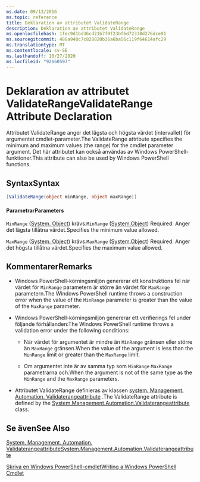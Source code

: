 ```yaml
---
ms.date: 09/13/2016
ms.topic: reference
title: Deklaration av attributet ValidateRange
description: Deklaration av attributet ValidateRange
ms.openlocfilehash: 1fec9d1bd36cd21b7f0f23bf6d72338d276dce91
ms.sourcegitcommit: 488a940c7c828820b36a6ba56c119f64614afc29
ms.translationtype: MT
ms.contentlocale: sv-SE
ms.lasthandoff: 10/27/2020
ms.locfileid: "92660597"
---
```

# <a name="validaterange-attribute-declaration"></a><span data-ttu-id="dae08-103">Deklaration av attributet ValidateRange</span><span class="sxs-lookup"><span data-stu-id="dae08-103">ValidateRange Attribute Declaration</span></span>

<span data-ttu-id="dae08-104">Attributet ValidateRange anger det lägsta och högsta värdet (intervallet) för argumentet cmdlet-parameter.</span><span class="sxs-lookup"><span data-stu-id="dae08-104">The ValidateRange attribute specifies the minimum and maximum values (the range) for the cmdlet parameter argument.</span></span> <span data-ttu-id="dae08-105">Det här attributet kan också användas av Windows PowerShell-funktioner.</span><span class="sxs-lookup"><span data-stu-id="dae08-105">This attribute can also be used by Windows PowerShell functions.</span></span>

## <a name="syntax"></a><span data-ttu-id="dae08-106">Syntax</span><span class="sxs-lookup"><span data-stu-id="dae08-106">Syntax</span></span>

```csharp
[ValidateRange(object minRange, object maxRange)]
```

#### <a name="parameters"></a><span data-ttu-id="dae08-107">Parametrar</span><span class="sxs-lookup"><span data-stu-id="dae08-107">Parameters</span></span>

<span data-ttu-id="dae08-108">`MinRange` ([System. Object](/dotnet/api/system.object)) krävs.</span><span class="sxs-lookup"><span data-stu-id="dae08-108">`MinRange` ([System.Object](/dotnet/api/system.object)) Required.</span></span> <span data-ttu-id="dae08-109">Anger det lägsta tillåtna värdet.</span><span class="sxs-lookup"><span data-stu-id="dae08-109">Specifies the minimum value allowed.</span></span>

<span data-ttu-id="dae08-110">`MaxRange` ([System. Object](/dotnet/api/system.object)) krävs.</span><span class="sxs-lookup"><span data-stu-id="dae08-110">`MaxRange` ([System.Object](/dotnet/api/system.object)) Required.</span></span> <span data-ttu-id="dae08-111">Anger det högsta tillåtna värdet.</span><span class="sxs-lookup"><span data-stu-id="dae08-111">Specifies the maximum value allowed.</span></span>

## <a name="remarks"></a><span data-ttu-id="dae08-112">Kommentarer</span><span class="sxs-lookup"><span data-stu-id="dae08-112">Remarks</span></span>

- <span data-ttu-id="dae08-113">Windows PowerShell-körningsmiljön genererar ett konstruktions fel när värdet för `MinRange` parametern är större än värdet för `MaxRange` parametern.</span><span class="sxs-lookup"><span data-stu-id="dae08-113">The Windows PowerShell runtime throws a construction error when the value of the `MinRange` parameter is greater than the value of the `MaxRange` parameter.</span></span>

- <span data-ttu-id="dae08-114">Windows PowerShell-körningsmiljön genererar ett verifierings fel under följande förhållanden:</span><span class="sxs-lookup"><span data-stu-id="dae08-114">The Windows PowerShell runtime throws a validation error under the following conditions:</span></span>

  - <span data-ttu-id="dae08-115">När värdet för argumentet är mindre än `MinRange` gränsen eller större än `MaxRange` gränsen.</span><span class="sxs-lookup"><span data-stu-id="dae08-115">When the value of the argument is less than the `MinRange` limit or greater than the `MaxRange` limit.</span></span>

  - <span data-ttu-id="dae08-116">Om argumentet inte är av samma typ som `MinRange` `MaxRange` parametrarna och.</span><span class="sxs-lookup"><span data-stu-id="dae08-116">When the argument is not of the same type as the `MinRange` and the `MaxRange` parameters.</span></span>

- <span data-ttu-id="dae08-117">Attributet ValidateRange definieras av klassen [system. Management. Automation. Validaterangeattribute](/dotnet/api/System.Management.Automation.ValidateRangeAttribute) .</span><span class="sxs-lookup"><span data-stu-id="dae08-117">The ValidateRange attribute is defined by the [System.Management.Automation.Validaterangeattribute](/dotnet/api/System.Management.Automation.ValidateRangeAttribute) class.</span></span>

## <a name="see-also"></a><span data-ttu-id="dae08-118">Se även</span><span class="sxs-lookup"><span data-stu-id="dae08-118">See Also</span></span>

[<span data-ttu-id="dae08-119">System. Management. Automation. Validaterangeattribute</span><span class="sxs-lookup"><span data-stu-id="dae08-119">System.Management.Automation.Validaterangeattribute</span></span>](/dotnet/api/System.Management.Automation.ValidateRangeAttribute)

[<span data-ttu-id="dae08-120">Skriva en Windows PowerShell-cmdlet</span><span class="sxs-lookup"><span data-stu-id="dae08-120">Writing a Windows PowerShell Cmdlet</span></span>](./writing-a-windows-powershell-cmdlet.md)
